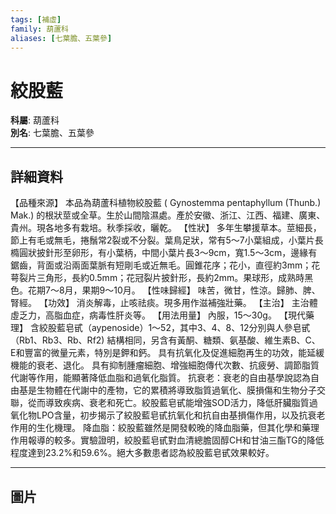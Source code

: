 ```yaml
---
tags: [補虛]
family: 葫蘆科
aliases: [七葉膽、五葉參]
---
```


# 絞股藍

**科屬**: 葫蘆科  
**別名**: 七葉膽、五葉參  

---

## 詳細資料
【品種來源】
本品為葫蘆科植物絞股藍 (
Gynostemma pentaphyllum
(Thunb.) Mak.) 的根狀莖或全草。生於山間陰濕處。產於安徽、浙江、江西、福建、廣東、貴州。現各地多有栽培。秋季採收，曬乾。
【性狀】
多年生攀援草本。莖細長，節上有毛或無毛，捲鬚常2裂或不分裂。葉鳥足狀，常有5～7小葉組成，小葉片長橢圓狀披針形至卵形，有小葉柄，中間小葉片長3～9cm，寬1.5～3cm，邊緣有鋸齒，背面或沿兩面葉脈有短剛毛或近無毛。圓錐花序；花小，直徑約3mm；花萼裂片三角形，長約0.5mm；花冠裂片披針形，長約2mm。果球形，成熟時黑色。花期7～8月，果期9～10月。
【性味歸經】
味苦，微甘，性涼。歸肺、脾、腎經。
【功效】
消炎解毒，止咳祛痰。現多用作滋補強壯藥。
【主治】
主治體虛乏力，高脂血症，病毒性肝炎等。
【用法用量】
內服，15～30g。
【現代藥理】
含絞股藍皂甙（aypenoside）1～52，其中3、4、8、12分別與人參皂甙（Rb1、Rb3、Rb、Rf2) 結構相同，另含有黃酮、糖類、氨基酸、維生素B、C、E和豐富的微量元素，特別是鉀和鈣。
具有抗氧化及促進細胞再生的功效，能延緩機能的衰老、退化。
具有抑制腫瘤細胞、增強細胞傳代次數、抗疲勞、調節脂質代謝等作用，能顯著降低血脂和過氧化脂質。
抗衰老：衰老的自由基學說認為自由基是生物體在代謝中的產物，它的累積將導致脂質過氧化、膜損傷和生物分子交聯，從而導致疾病、衰老和死亡。絞股藍皂甙能增強SOD活力，降低肝臟脂質過氧化物LPO含量，初步揭示了絞股藍皂甙抗氧化和抗自由基損傷作用，以及抗衰老作用的生化機理。
降血脂：絞股藍雖然是開發較晚的降血脂藥，但其化學和藥理作用報導的較多。實驗證明，絞股藍皂甙對血清總膽固醇CH和甘油三酯TG的降低程度達到23.2%和59.6%。絕大多數患者認為絞股藍皂甙效果較好。

---

## 圖片

